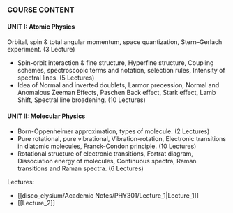 ### COURSE CONTENT
#### UNIT I: Atomic Physics
Orbital, spin & total angular momentum, space quantization, Stern–Gerlach experiment. (3 Lecture)
- Spin-orbit interaction & fine structure, Hyperfine structure, Coupling schemes, spectroscopic terms and notation, selection rules, Intensity of spectral lines. (5 Lectures)
- Idea of Normal and inverted doublets, Larmor precession, Normal and Anomalous Zeeman Effects, Paschen Back effect, Stark effect, Lamb Shift, Spectral line broadening. (10 Lectures)
#### UNIT II: Molecular Physics
- Born-Oppenheimer approximation, types of molecule. (2 Lectures)
- Pure rotational, pure vibrational, Vibration-rotation, Electronic transitions in diatomic molecules, Franck-Condon principle. (10 Lectures)
- Rotational structure of electronic transitions, Fortrat diagram, Dissociation energy of molecules, Continuous spectra, Raman transitions and Raman spectra. (6 Lectures)

Lectures:

- [[disco_elysium/Academic Notes/PHY301/Lecture_1|Lecture_1]]
- [[Lecture_2]]
